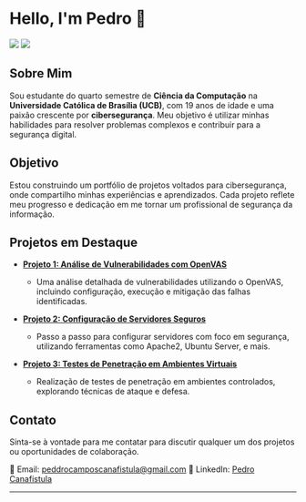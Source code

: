 # Hello, I'm Pedro 👋

<a href="https://linkedin.com/in/pedro-canafistula"><img src="https://img.shields.io/badge/-LinkedIn-0072b1?&style=for-the-badge&logo=linkedin&logoColor=white" /></a>
<a href="mailto:peddrocamposcanafistula@gmail.com"><img src="https://img.shields.io/badge/-Email-D14836?style=for-the-badge&logo=gmail&logoColor=white" /></a>

## Sobre Mim

Sou estudante do quarto semestre de **Ciência da Computação** na **Universidade Católica de Brasília (UCB)**, com 19 anos de idade e uma paixão crescente por **cibersegurança**. Meu objetivo é utilizar minhas habilidades para resolver problemas complexos e contribuir para a segurança digital.

## Objetivo

Estou construindo um portfólio de projetos voltados para cibersegurança, onde compartilho minhas experiências e aprendizados. Cada projeto reflete meu progresso e dedicação em me tornar um profissional de segurança da informação.

## Projetos em Destaque

- **[Projeto 1: Análise de Vulnerabilidades com OpenVAS](link-para-o-repo)**
  - Uma análise detalhada de vulnerabilidades utilizando o OpenVAS, incluindo configuração, execução e mitigação das falhas identificadas.

- **[Projeto 2: Configuração de Servidores Seguros](link-para-o-repo)**
  - Passo a passo para configurar servidores com foco em segurança, utilizando ferramentas como Apache2, Ubuntu Server, e mais.

- **[Projeto 3: Testes de Penetração em Ambientes Virtuais](link-para-o-repo)**
  - Realização de testes de penetração em ambientes controlados, explorando técnicas de ataque e defesa.

## Contato

Sinta-se à vontade para me contatar para discutir qualquer um dos projetos ou oportunidades de colaboração.

📧 Email: peddrocamposcanafistula@gmail.com 
🔗 LinkedIn: [Pedro Canafistula](https://linkedin.com/in/pedro-canafistula)

---

